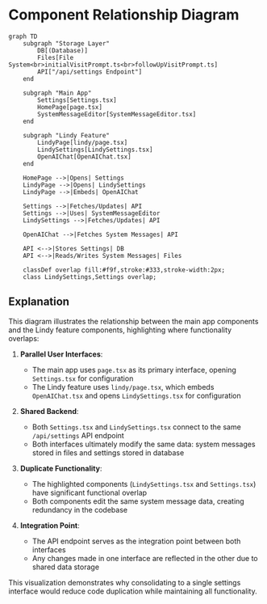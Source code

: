 # Component Relationship Diagram

```mermaid
graph TD
    subgraph "Storage Layer"
        DB[(Database)]
        Files[File System<br>initialVisitPrompt.ts<br>followUpVisitPrompt.ts]
        API["/api/settings Endpoint"]
    end

    subgraph "Main App"
        Settings[Settings.tsx]
        HomePage[page.tsx]
        SystemMessageEditor[SystemMessageEditor.tsx]
    end

    subgraph "Lindy Feature"
        LindyPage[lindy/page.tsx]
        LindySettings[LindySettings.tsx]
        OpenAIChat[OpenAIChat.tsx]
    end

    HomePage -->|Opens| Settings
    LindyPage -->|Opens| LindySettings
    LindyPage -->|Embeds| OpenAIChat
    
    Settings -->|Fetches/Updates| API
    Settings -->|Uses| SystemMessageEditor
    LindySettings -->|Fetches/Updates| API
    
    OpenAIChat -->|Fetches System Messages| API
    
    API <-->|Stores Settings| DB
    API <-->|Reads/Writes System Messages| Files
    
    classDef overlap fill:#f9f,stroke:#333,stroke-width:2px;
    class LindySettings,Settings overlap;
```

## Explanation

This diagram illustrates the relationship between the main app components and the Lindy feature components, highlighting where functionality overlaps:

1. **Parallel User Interfaces**:
   - The main app uses `page.tsx` as its primary interface, opening `Settings.tsx` for configuration
   - The Lindy feature uses `lindy/page.tsx`, which embeds `OpenAIChat.tsx` and opens `LindySettings.tsx` for configuration

2. **Shared Backend**:
   - Both `Settings.tsx` and `LindySettings.tsx` connect to the same `/api/settings` API endpoint
   - Both interfaces ultimately modify the same data: system messages stored in files and settings stored in database

3. **Duplicate Functionality**:
   - The highlighted components (`LindySettings.tsx` and `Settings.tsx`) have significant functional overlap
   - Both components edit the same system message data, creating redundancy in the codebase

4. **Integration Point**:
   - The API endpoint serves as the integration point between both interfaces
   - Any changes made in one interface are reflected in the other due to shared data storage

This visualization demonstrates why consolidating to a single settings interface would reduce code duplication while maintaining all functionality.
